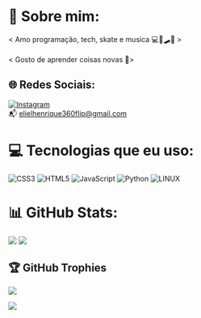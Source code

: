 # 💫 Sobre mim:
< Amo programação, tech, skate e musica 💻🤖🛹🎶 ><br><br>< Gosto de aprender coisas novas 📝><br>


## 🌐 Redes Sociais:
[![Instagram](https://img.shields.io/badge/Instagram-%23E4405F.svg?logo=Instagram&logoColor=white)](https://instagram.com/eliel.py) <br/>
📬 elielhenrique360flip@gmail.com

# 💻 Tecnologias que eu uso:
![CSS3](https://img.shields.io/badge/css3-%231572B6.svg?style=for-the-badge&logo=css3&logoColor=white) ![HTML5](https://img.shields.io/badge/html5-%23E34F26.svg?style=for-the-badge&logo=html5&logoColor=white) ![JavaScript](https://img.shields.io/badge/javascript-%23323330.svg?style=for-the-badge&logo=javascript&logoColor=%23F7DF1E) ![Python](https://img.shields.io/badge/python-3670A0?style=for-the-badge&logo=python&logoColor=ffdd54) ![LINUX](https://img.shields.io/badge/Linux-FCC624?style=for-the-badge&logo=linux&logoColor=black)
# 📊 GitHub Stats:

![](https://github-readme-streak-stats.herokuapp.com/?user=eliel358&theme=dark&hide_border=true)
![](https://github-readme-stats.vercel.app/api/top-langs/?username=eliel358&theme=dark&hide_border=true&include_all_commits=false&count_private=true&layout=compact)


## 🏆 GitHub Trophies
![](https://github-profile-trophy.vercel.app/?username=eliel358&theme=dark&no-frame=true&no-bg=true&margin-w=4)

[![](https://visitcount.itsvg.in/api?id=eliel358&icon=3&color=12)](https://visitcount.itsvg.in)

